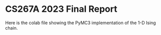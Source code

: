 # CS267A 2023 Final Report

Here is the colab file showing the PyMC3 implementation of the 1-D Ising chain.
